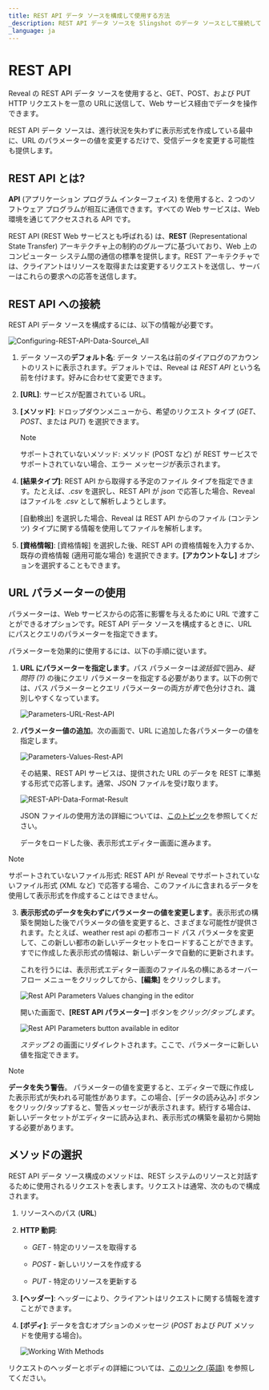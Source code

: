 ```yaml
---
title: REST API データ ソースを構成して使用する方法
_description: REST API データ ソースを Slingshot のデータ ソースとして接続して使用する方法を説明します。
_language: ja
---
```


# REST API

Reveal の REST API データ ソースを使用すると、GET、POST、および PUT HTTP リクエストを一意の URLに送信して、Web サービス経由でデータを操作できます。

REST API データ ソースは、進行状況を失わずに表示形式を作成している最中に、URL のパラメーターの値を変更するだけで、受信データを変更する可能性も提供します。

## REST API とは?

**API** (アプリケーション プログラム インターフェイス) を使用すると、2 つのソフトウェア プログラムが相互に通信できます。すべての Web サービスは、Web 環境を通じてアクセスされる API です。

REST API (REST Web サービスとも呼ばれる) は、**REST** (Representational State Transfer) アーキテクチャ上の制約のグループに基づいており、Web 上のコンピューター システム間の通信の標準を提供します。REST アーキテクチャでは、クライアントはリソースを取得または変更するリクエストを送信し、サーバーはこれらの要求への応答を送信します。

## REST API への接続

REST API データ ソースを構成するには、以下の情報が必要です。

<img src="images/Configuring-REST-API-Data-Source_All.png" alt="Configuring-REST-API-Data-Source\_All" class="responsive-img"/>

1. データ ソースの**デフォルト名**: データ ソース名は前のダイアログのアカウントのリストに表示されます。デフォルトでは、Reveal は *REST API* という名前を付けます。好みに合わせて変更できます。


2.  **[URL]**: サービスが配置されている URL。

3.  **[メソッド]**: ドロップダウンメニューから、希望のリクエスト タイプ (*GET*、*POST*、または *PUT*) を選択できます。

    >[!NOTE]
    >サポートされていないメソッド: メソッド (POST など) が REST サービスでサポートされていない場合、エラー メッセージが表示されます。

4. **[結果タイプ]**: REST API から取得する予定のファイル タイプを指定できます。たとえば、*.csv* を選択し、REST API が *json* で応答した場合、Reveal はファイルを *.csv* として解析しようとします。

    [自動検出] を選択した場合、Reveal は REST API からのファイル (コンテンツ) タイプに関する情報を使用してファイルを解析します。

5.  **[資格情報]**: [資格情報] を選択した後、REST API の資格情報を入力するか、既存の資格情報 (適用可能な場合) を選択できます。**[アカウントなし]** オプションを選択することもできます。

## URL パラメーターの使用

パラメーターは、Web サービスからの応答に影響を与えるために URL で渡すことができるオプションです。REST API データ ソースを構成するときに、URL にパスとクエリのパラメーターを指定できます。

パラメーターを効果的に使用するには、以下の手順に従います。

1.  **URL にパラメーターを指定します**。パス パラメーターは*波括弧*で囲み、*疑問符 (?)* の後にクエリ パラメーターを指定する必要があります。以下の例では、パス パラメーターとクエリ パラメーターの両方が*青*で色分けされ、識別しやすくなっています。

    <img src="images/Parameters-URL-Rest-API_All.png" alt="Parameters-URL-Rest-API" class="responsive-img"/>

2.  **パラメーター値の追加**。次の画面で、URL に追加した各パラメーターの値を指定します。

    <img src="images/Parameters-Values-Rest-API_All.png" alt="Parameters-Values-Rest-API" class="responsive-img"/>

    その結果、REST API サービスは、提供された URL のデータを REST に準拠する形式で応答します。通常、JSON ファイルを受け取ります。

    <img src="images/REST-API-Data-Format-Result_All.png" alt="REST-API-Data-Format-Result" class="responsive-img"/>

    JSON ファイルの使用方法の詳細については、[このトピック](~/jp/datasources/working-files/working-with-json-files.html)を参照してください。
    
    データをロードした後、表示形式エディター画面に進みます。

>[!NOTE]
>サポートされていないファイル形式: REST API が Reveal でサポートされていないファイル形式 (XML など) で応答する場合、このファイルに含まれるデータを使用して表示形式を作成することはできません。

3.  **表示形式のデータを失わずにパラメーターの値を変更します**。表示形式の構築を開始した後でパラメータの値を変更すると、さまざまな可能性が提供されます。たとえば、weather rest api の都市コード パス パラメータを変更して、この新しい都市の新しいデータセットをロードすることができます。すでに作成した表示形式の情報は、新しいデータで自動的に更新されます。

    これを行うには、表示形式エディター画面のファイル名の横にあるオーバーフロー メニューをクリックしてから、**[編集]** をクリックします。

    <img src="images/REST-API-Change-Parameters-Values.png" alt="Rest API Parameters Values changing in the editor" class="responsive-img" />

    開いた画面で、**[REST API パラメーター]** ボタンを*クリック/タップします*。

    <img src="images/REST-API-Parameters-Button.png" alt="Rest API Parameters button available in editor" class="responsive-img" />

    *ステップ 2* の画面にリダイレクトされます。ここで、パラメーターに新しい値を指定できます。

> [!NOTE]
> **データを失う警告**。
パラメーターの値を変更すると、エディターで既に作成した表示形式が失われる可能性があります。この場合、[データの読み込み] ボタンをクリック/タップすると、警告メッセージが表示されます。続行する場合は、新しいデータセットがエディターに読み込まれ、表示形式の構築を最初から開始する必要があります。

## メソッドの選択

REST API データ ソース構成のメソッドは、REST システムのリソースと対話するために使用されるリクエストを表します。リクエストは通常、次のもので構成されます。

1.  リソースへのパス (**URL**)

2.  **HTTP 動詞**:

      - *GET* - 特定のリソースを取得する

      - *POST* - 新しいリソースを作成する

      - *PUT* - 特定のリソースを更新する

3.  **[ヘッダー]**: ヘッダーにより、クライアントはリクエストに関する情報を渡すことができます。

4.  **[ボディ]**: データを含むオプションのメッセージ (*POST* および *PUT* メソッドを使用する場合)。

    <img src="images/Working-With-Methods_All.png" alt="Working With Methods" class="responsive-img"/>

リクエストのヘッダーとボディの詳細については、[このリンク (英語)](https://developer.mozilla.org/en-US/docs/Web/HTTP/Messages#Headers) を参照してください。
